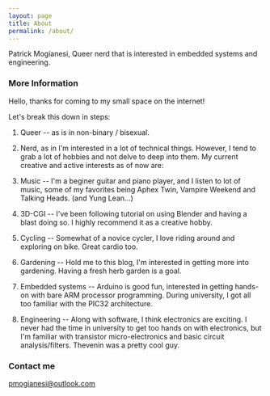 ```yaml
---
layout: page
title: About
permalink: /about/
---
```


Patrick Mogianesi, Queer nerd that is interested in embedded systems and engineering.

### More Information

Hello, thanks for coming to my small space on the internet!

Let's break this down in steps:

1. Queer -- as is in non-binary / bisexual.

2. Nerd, as in I'm interested in a lot of technical things. However, I tend to grab a lot of hobbies and not delve to deep into them. My current creative and active interests as of now are:
  1. Music -- I'm a beginer guitar and piano player, and I listen to lot of music, some of my favorites being Aphex Twin, Vampire Weekend and Talking Heads. (and Yung Lean...)
  2. 3D-CGI -- I've been following tutorial on using Blender and having a blast doing so. I highly recommend it as a creative hobby.
  3. Cycling -- Somewhat of a novice cycler, I love riding around and exploring on bike. Great cardio too.
  4. Gardening -- Hold me to this blog, I'm interested in getting more into gardening. Having a fresh herb garden is a goal.
3. Embedded systems -- Arduino is good fun, interested in getting hands-on with bare ARM processor programming. During university, I got all too familiar with the PIC32 architecture.
4. Engineering -- Along with software, I think electronics are exciting. I never had the time in university to get too hands on with electronics, but I'm familiar with transistor micro-electronics and basic circuit analysis/filters. Thevenin was a pretty cool guy.

### Contact me

[pmogianesi@outlook.com](mailto:pmogianesi@outlook.com)
